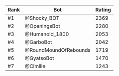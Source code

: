 Rank|Bot|Rating
---|---|---
#1|@Shocky_BOT|2369
#2|@OpeningsBot|2280
#3|@Humanoid_1800|2053
#4|@GarboBot|2042
#5|@RoundMoundOfRebounds|1719
#6|@GyatsoBot|1470
#7|@Cimille|1243
